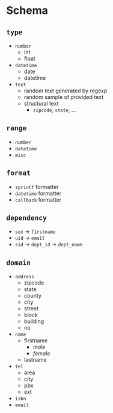 
# Schema

## `type`

- `number`
  - int
  - float
- `datetime`
  - date
  - datetime
- `text`
  - random text generated by regexp
  - random sample of provided text
  - structural text
    - `zipcode`, `state`, ...

## `range`

- `number`
- `datetime`
- `misc`

## `format`

- `sprintf` formatter
- `datetime` formatter
- `callback` formatter

## `dependency`

- `sex` -> `firstname`
- `uid` -> `email`
- `sid` -> `dept_id` -> `dept_name`

## `domain`

- `address`
  - zipcode
  - state
  - county
  - city
  - street
  - block
  - building
  - no
- `name`
  - firstname
    - *male*
    - *female*
  - lastname
- `tel`
  - area
  - city
  - pbx
  - ext
- `isbn`
- `email`

